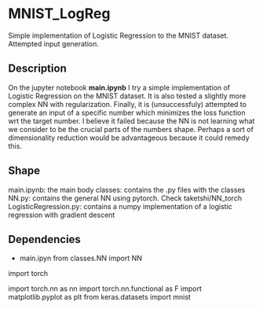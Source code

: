 # MNIST_LogReg
Simple implementation of Logistic Regression to the MNIST dataset. Attempted input generation.

## Description
On the jupyter notebook __main.ipynb__ I try a simple implementation of Logistic Regression on the MNIST dataset. It is also tested a slightly more complex NN with regularization. 
Finally, it is (unsuccessfuly) attempted to generate an input of a specific number which minimizes the loss function wrt the target number. I believe it failed because the NN is not learning what we consider to be the crucial parts of the numbers shape. Perhaps a sort of dimensionality reduction would be advantageous because it could remedy this.

## Shape
main.ipynb: the main body
classes: contains the .py files with the classes
  NN.py: contains the general NN using pytorch. Check taketshi/NN_torch
  LogisticRegression.py: contains a numpy implementation of a logistic regression with gradient descent

## Dependencies 
- main.ipyn
from classes.NN import NN

import torch

import torch.nn as nn
import torch.nn.functional as F
import matplotlib.pyplot as plt
from keras.datasets import mnist

  

